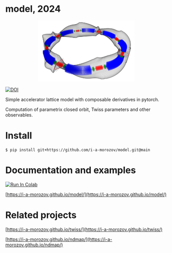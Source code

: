 # model, 2024

<p align="center">
  <img width="300" height="190" src="https://github.com/i-a-morozov/model/blob/main/docs/pics/logo.png">
</p>

[![DOI](https://zenodo.org/badge/847902860.svg)](https://doi.org/10.5281/zenodo.13933324)

Simple accelerator lattice model with composable derivatives in pytorch.

Computation of parametrix closed orbit, Twiss parameters and other observables.

# Install 

```
$ pip install git+https://github.com/i-a-morozov/model.git@main
```

# Documentation and examples

[![Run In Colab](https://colab.research.google.com/assets/colab-badge.svg)](https://colab.research.google.com/github/i-a-morozov/model/blob/main/docs/source/examples/model.ipynb)

[https://i-a-morozov.github.io/model/](https://i-a-morozov.github.io/model/)

# Related projects

[https://i-a-morozov.github.io/twiss/](https://i-a-morozov.github.io/twiss/)

[https://i-a-morozov.github.io/ndmap/](https://i-a-morozov.github.io/ndmap/)
